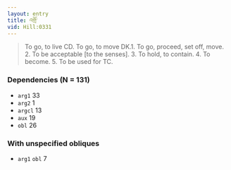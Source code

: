 ```yaml
---
layout: entry
title: འགྲོ་
vid: Hill:0331
---
```

> To go, to live CD\. To go, to move DK\.1\. To go, proceed, set off, move\. 2\. To be acceptable [to the senses]\. 3\. To hold, to contain\. 4\. To become\. 5\. To be used for TC\.


### Dependencies (N = 131)
* `arg1` 33
* `arg2` 1
* `argcl` 13
* `aux` 19
* `obl` 26


### With unspecified obliques
* `arg1` `obl` 7
